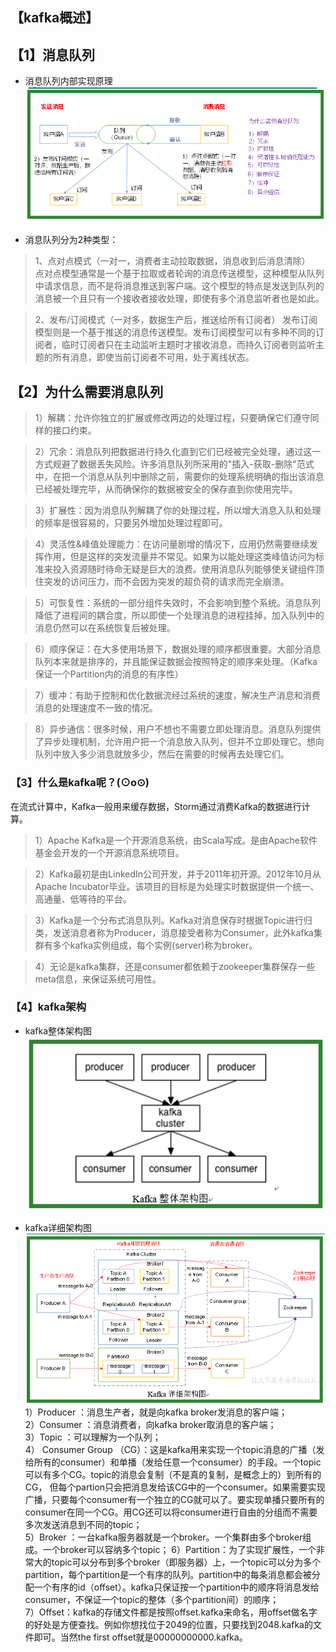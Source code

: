 ## 【kafka概述】

## 【1】消息队列
- 消息队列内部实现原理
![](../99-【img】\MQ\02-kafka-yuanli.png "Optional title")   


- 消息队列分为2种类型：     
>1、点对点模式（一对一，消费者主动拉取数据，消息收到后消息清除）        
点对点模型通常是一个基于拉取或者轮询的消息传送模型，这种模型从队列中请求信息，而不是将消息推送到客户端。这个模型的特点是发送到队列的消息被一个且只有一个接收者接收处理，即使有多个消息监听者也是如此。     

>2、发布/订阅模式（一对多，数据生产后，推送给所有订阅者）
发布订阅模型则是一个基于推送的消息传送模型。发布订阅模型可以有多种不同的订阅者，临时订阅者只在主动监听主题时才接收消息，而持久订阅者则监听主题的所有消息，即使当前订阅者不可用，处于离线状态。


## 【2】为什么需要消息队列
>1）解耦：允许你独立的扩展或修改两边的处理过程，只要确保它们遵守同样的接口约束。

>2）冗余：消息队列把数据进行持久化直到它们已经被完全处理，通过这一方式规避了数据丢失风险。许多消息队列所采用的"插入-获取-删除"范式中，在把一个消息从队列中删除之前，需要你的处理系统明确的指出该消息已经被处理完毕，从而确保你的数据被安全的保存直到你使用完毕。

>3）扩展性：因为消息队列解耦了你的处理过程，所以增大消息入队和处理的频率是很容易的，只要另外增加处理过程即可。     

>4）灵活性&峰值处理能力：在访问量剧增的情况下，应用仍然需要继续发挥作用，但是这样的突发流量并不常见。如果为以能处理这类峰值访问为标准来投入资源随时待命无疑是巨大的浪费。使用消息队列能够使关键组件顶住突发的访问压力，而不会因为突发的超负荷的请求而完全崩溃。

>5）可恢复性：系统的一部分组件失效时，不会影响到整个系统。消息队列降低了进程间的耦合度，所以即使一个处理消息的进程挂掉，加入队列中的消息仍然可以在系统恢复后被处理。

>6）顺序保证：在大多使用场景下，数据处理的顺序都很重要。大部分消息队列本来就是排序的，并且能保证数据会按照特定的顺序来处理。（Kafka保证一个Partition内的消息的有序性）

>7）缓冲：有助于控制和优化数据流经过系统的速度，解决生产消息和消费消息的处理速度不一致的情况。

>8）异步通信：很多时候，用户不想也不需要立即处理消息。消息队列提供了异步处理机制，允许用户把一个消息放入队列，但并不立即处理它。想向队列中放入多少消息就放多少，然后在需要的时候再去处理它们。

### 【3】什么是kafka呢？(⊙o⊙)
在流式计算中，Kafka一般用来缓存数据，Storm通过消费Kafka的数据进行计算。
>1）Apache Kafka是一个开源消息系统，由Scala写成。是由Apache软件基金会开发的一个开源消息系统项目。        

>2）Kafka最初是由LinkedIn公司开发，并于2011年初开源。2012年10月从Apache Incubator毕业。该项目的目标是为处理实时数据提供一个统一、高通量、低等待的平台。     

>3）Kafka是一个分布式消息队列。Kafka对消息保存时根据Topic进行归类，发送消息者称为Producer，消息接受者称为Consumer，此外kafka集群有多个kafka实例组成，每个实例(server)称为broker。        

>4）无论是kafka集群，还是consumer都依赖于zookeeper集群保存一些meta信息，来保证系统可用性。

### 【4】kafka架构
- kafka整体架构图
![](../99-【img】\MQ\03-kafka-zhengti.png "Optional title")     

- kafka详细架构图
![](../99-【img】\MQ\04-kafka-detail.png "Optional title")     
1）Producer ：消息生产者，就是向kafka broker发消息的客户端；       
2）Consumer ：消息消费者，向kafka broker取消息的客户端；     
3）Topic ：可以理解为一个队列；     
4） Consumer Group （CG）：这是kafka用来实现一个topic消息的广播（发给所有的consumer）和单播（发给任意一个consumer）的手段。一个topic可以有多个CG。topic的消息会复制（不是真的复制，是概念上的）到所有的CG，
但每个partion只会把消息发给该CG中的一个consumer。如果需要实现广播，只要每个consumer有一个独立的CG就可以了。要实现单播只要所有的consumer在同一个CG。用CG还可以将consumer进行自由的分组而不需要多次发送消息到不同的topic；      
5）Broker ：一台kafka服务器就是一个broker。一个集群由多个broker组成。一个broker可以容纳多个topic；
6）Partition：为了实现扩展性，一个非常大的topic可以分布到多个broker（即服务器）上，一个topic可以分为多个partition，每个partition是一个有序的队列。partition中的每条消息都会被分配一个有序的id（offset）。kafka只保证按一个partition中的顺序将消息发给consumer，不保证一个topic的整体（多个partition间）的顺序；        
7）Offset：kafka的存储文件都是按照offset.kafka来命名，用offset做名字的好处是方便查找。例如你想找位于2049的位置，只要找到2048.kafka的文件即可。当然the first offset就是00000000000.kafka。     









